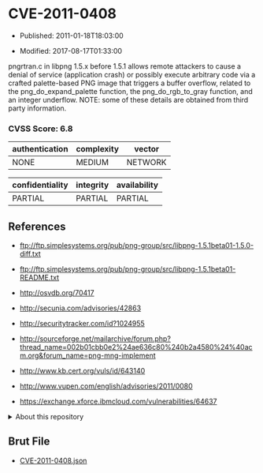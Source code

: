 # CVE-2011-0408

- Published: 2011-01-18T18:03:00

- Modified: 2017-08-17T01:33:00

pngrtran.c in libpng 1.5.x before 1.5.1 allows remote attackers to cause a denial of service (application crash) or possibly execute arbitrary code via a crafted palette-based PNG image that triggers a buffer overflow, related to the png_do_expand_palette function, the png_do_rgb_to_gray function, and an integer underflow.  NOTE: some of these details are obtained from third party information.

### CVSS Score: **6.8**

| authentication | complexity | vector |
| --- | --- | --- |
| NONE | MEDIUM | NETWORK |

| confidentiality | integrity | availability |
| --- | --- | --- |
| PARTIAL | PARTIAL | PARTIAL |

## References

* ftp://ftp.simplesystems.org/pub/png-group/src/libpng-1.5.1beta01-1.5.0-diff.txt

* ftp://ftp.simplesystems.org/pub/png-group/src/libpng-1.5.1beta01-README.txt

* http://osvdb.org/70417

* http://secunia.com/advisories/42863

* http://securitytracker.com/id?1024955

* http://sourceforge.net/mailarchive/forum.php?thread_name=002b01cbb0e2%24ae636c80%240b2a4580%24%40acm.org&forum_name=png-mng-implement

* http://www.kb.cert.org/vuls/id/643140

* http://www.vupen.com/english/advisories/2011/0080

* https://exchange.xforce.ibmcloud.com/vulnerabilities/64637

<details>
<summary>About this repository</summary> 

  This repository is part of the project [Live Hack CVE](https://github.com/Live-Hack-CVE). Main website can be found [www.live-hack.org](https://www.live-hack.org) 
  
  Made by [Sn0wAlice](https://github.com/Sn0wAlice) for the people that care about security and need to have a feed of the latest CVEs. Hope you enjoy it, don't forget to star the repo and follow me on [Twitter](https://twitter.com/Sn0wAlice) and [Github](https://github.com/Sn0wAlice). And that is my [personnal website](https://www.alice-snow.me/)

  - [Home Page](https://github.com/Live-Hack-CVE)
  - [Framework](https://github.com/Live-Hack-CVE/cve-framework)
  - [CVE database](https://github.com/Live-Hack-CVE/full_database)
  - [Changelog](https://github.com/Live-Hack-CVE/Changelog)
</details>

## Brut File

* [CVE-2011-0408.json](https://raw.githubusercontent.com/Live-Hack-CVE/full_database/main/cves/2011/CVE-2011-0408.json)

